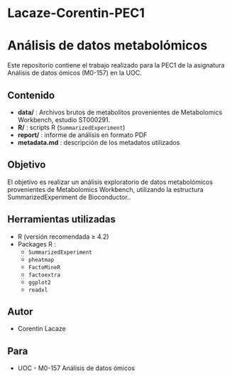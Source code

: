 # Lacaze-Corentin-PEC1

# Análisis de datos metabolómicos

Este repositorio contiene el trabajo realizado para la PEC1 de la asignatura Análisis de datos ómicos (M0-157) en la UOC.

## Contenido

- **data/** : Archivos brutos de metabolitos provenientes de Metabolomics Workbench, estudio ST000291.
- **R/** : scripts R (`SummarizedExperiment`)
- **report/** : informe de análisis en formato PDF
- **metadata.md** : descripción de los metadatos utilizados

## Objetivo

El objetivo es realizar un análisis exploratorio de datos metabolómicos provenientes de Metabolomics Workbench, utilizando la estructura SummarizedExperiment de Bioconductor..

## Herramientas utilizadas

- R (versión recomendada ≥ 4.2)
- Packages R :
  - `SummarizedExperiment`
  - `pheatmap`
  - `FactoMineR`
  - `factoextra`
  - `ggplot2`
  - `readxl`

## Autor

- Corentin Lacaze

## Para 

- UOC - M0-157 Análisis de datos ómicos
